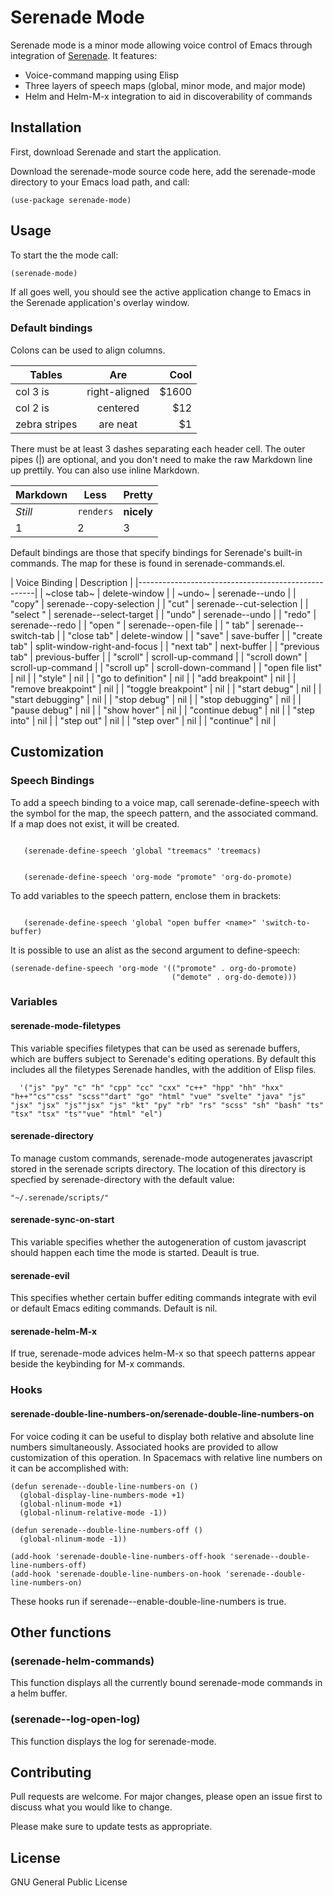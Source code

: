# Serenade Mode

Serenade mode is a minor mode allowing voice control of Emacs through integration of [Serenade](http://www.serenade.ai). It features:

- Voice-command mapping using Elisp 
- Three layers of speech maps (global, minor mode, and major mode)
- Helm and Helm-M-x integration to aid in discoverability of commands 

## Installation

First, download Serenade and start the application.

Download the serenade-mode source code here, add the serenade-mode directory to your Emacs load path, and call:

```elisp
(use-package serenade-mode)
```

## Usage

To start the the mode call:

```elisp
(serenade-mode)
```

If all goes well, you should see the active application change to Emacs in the Serenade application's overlay window.

### Default bindings
Colons can be used to align columns.

| Tables        | Are           | Cool  |
| ------------- |:-------------:| -----:|
| col 3 is      | right-aligned | $1600 |
| col 2 is      | centered      |   $12 |
| zebra stripes | are neat      |    $1 |

There must be at least 3 dashes separating each header cell.
The outer pipes (|) are optional, and you don't need to make the 
raw Markdown line up prettily. You can also use inline Markdown.

Markdown | Less | Pretty
--- | --- | ---
*Still* | `renders` | **nicely**
1 | 2 | 3

Default bindings are those that specify bindings for Serenade's built-in commands. The map for these is found in serenade-commands.el.

| Voice Binding       | Description                  |
|----------------------------------------------------|
| ~close tab~         | delete-window                |
| ~undo~              | serenade--undo               |
| "copy"              | serenade--copy-selection     |
| "cut"               | serenade--cut-selection      |
| "select <target>"   | serenade--select-target      |
| "undo"              | serenade--undo               |
| "redo"              | serenade--redo               |
| "open <file>"       | serenade--open-file          |
| "<nth> tab"         | serenade--switch-tab         |
| "close tab"         | delete-window                |
| "save"              | save-buffer                  |
| "create tab"        | split-window-right-and-focus |
| "next tab"          | next-buffer                  |
| "previous tab"      | previous-buffer              |
| "scroll"            | scroll-up-command            |
| "scroll down"       | scroll-up-command            |
| "scroll up"         | scroll-down-command          |
| "open file list"    | nil                          |
| "style"             | nil                          |
| "go to definition"  | nil                          |
| "add breakpoint"    | nil                          |
| "remove breakpoint" | nil                          |
| "toggle breakpoint" | nil                          |
| "start debug"       | nil                          |
| "start debugging"   | nil                          |
| "stop debug"        | nil                          |
| "stop debugging"    | nil                          |
| "pause debug"       | nil                          |
| "show hover"        | nil                          |
| "continue debug"    | nil                          |
| "step into"         | nil                          |
| "step out"          | nil                          |
| "step over"         | nil                          |
| "continue"          | nil                          |

## Customization

### Speech Bindings

To add a speech binding to a voice map, call serenade-define-speech with the symbol for the map, the speech pattern, and the associated command. If a map does not exist, it will be created.

```elisp

   (serenade-define-speech 'global "treemacs" 'treemacs) 
```

```elisp

   (serenade-define-speech 'org-mode "promote" 'org-do-promote) 
```

To add variables to the speech pattern, enclose them in brackets: 

```elisp

   (serenade-define-speech 'global "open buffer <name>" 'switch-to-buffer) 
```

It is possible to use an alist as the second argument to define-speech:

```elisp
(serenade-define-speech 'org-mode '(("promote" . org-do-promote) 
                                    ("demote" . org-do-demote)))
```
### Variables

#### serenade-mode-filetypes 

This variable specifies filetypes that can be used as serenade buffers, which are buffers subject to Serenade's editing operations. By default this includes all the filetypes Serenade handles, with the addition of Elisp files. 

```elisp
  '("js" "py" "c" "h" "cpp" "cc" "cxx" "c++" "hpp" "hh" "hxx" "h++""cs""css" "scss""dart" "go" "html" "vue" "svelte" "java" "js" "jsx" "jsx" "js""jsx" "js" "kt" "py" "rb" "rs" "scss" "sh" "bash" "ts" "tsx" "tsx" "ts""vue" "html" "el")
```

#### serenade-directory

To manage custom commands, serenade-mode autogenerates javascript stored in the serenade scripts directory. The location of this directory is specfied by serenade-directory with the default value:

```elisp
"~/.serenade/scripts/"
```

#### serenade-sync-on-start

This variable specifies whether the autogeneration of custom javascript should happen each time the mode is started. Deault is true.

#### serenade-evil

This specifies whether certain buffer editing commands integrate with evil or default Emacs editing commands. Default is nil.

#### serenade-helm-M-x

If true, serenade-mode advices helm-M-x so that speech patterns appear beside the keybinding for M-x commands.

### Hooks

#### serenade-double-line-numbers-on/serenade-double-line-numbers-on

For voice coding it can be useful to display both relative and absolute line numbers simultaneously. Associated hooks are provided to allow customization of this operation. In Spacemacs with relative line numbers on it can be accomplished with:

```elisp
(defun serenade--double-line-numbers-on () 
  (global-display-line-numbers-mode +1) 
  (global-nlinum-mode +1) 
  (global-nlinum-relative-mode -1))
  
(defun serenade--double-line-numbers-off () 
  (global-nlinum-mode -1))

(add-hook 'serenade-double-line-numbers-off-hook 'serenade--double-line-numbers-off) 
(add-hook 'serenade-double-line-numbers-on-hook 'serenade--double-line-numbers-on)

```

These hooks run if serenade--enable-double-line-numbers is true. 

## Other functions

### (serenade-helm-commands) 

This function displays all the currently bound serenade-mode commands in a helm buffer.

### (serenade--log-open-log)

This function displays the log for serenade-mode.

## Contributing
Pull requests are welcome. For major changes, please open an issue first to discuss what you would like to change.

Please make sure to update tests as appropriate.

## License
GNU General Public License
